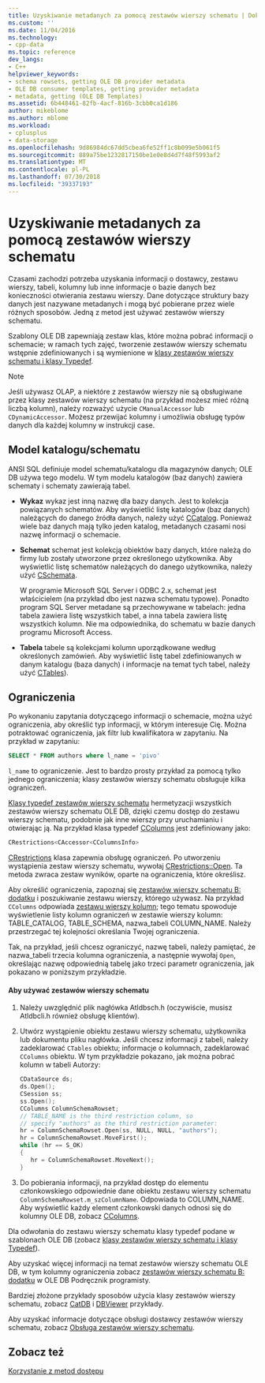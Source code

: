 ```yaml
---
title: Uzyskiwanie metadanych za pomocą zestawów wierszy schematu | Dokumentacja firmy Microsoft
ms.custom: ''
ms.date: 11/04/2016
ms.technology:
- cpp-data
ms.topic: reference
dev_langs:
- C++
helpviewer_keywords:
- schema rowsets, getting OLE DB provider metadata
- OLE DB consumer templates, getting provider metadata
- metadata, getting (OLE DB Templates)
ms.assetid: 6b448461-82fb-4acf-816b-3cbb0ca1d186
author: mikeblome
ms.author: mblome
ms.workload:
- cplusplus
- data-storage
ms.openlocfilehash: 9d86984dc67dd5cbea6fe52ff1c8b099e5b061f5
ms.sourcegitcommit: 889a75be1232817150be1e0e8d4d7f48f5993af2
ms.translationtype: MT
ms.contentlocale: pl-PL
ms.lasthandoff: 07/30/2018
ms.locfileid: "39337193"
---
```

# <a name="obtaining-metadata-with-schema-rowsets"></a>Uzyskiwanie metadanych za pomocą zestawów wierszy schematu
Czasami zachodzi potrzeba uzyskania informacji o dostawcy, zestawu wierszy, tabeli, kolumny lub inne informacje o bazie danych bez konieczności otwierania zestawu wierszy. Dane dotyczące struktury bazy danych jest nazywane metadanych i mogą być pobierane przez wiele różnych sposobów. Jedną z metod jest używać zestawów wierszy schematu.  
  
 Szablony OLE DB zapewniają zestaw klas, które można pobrać informacji o schemacie; w ramach tych zajęć, tworzenie zestawów wierszy schematu wstępnie zdefiniowanych i są wymienione w [klasy zestawów wierszy schematu i klasy Typedef](../../data/oledb/schema-rowset-classes-and-typedef-classes.md).  
  
> [!NOTE]
>  Jeśli używasz OLAP, a niektóre z zestawów wierszy nie są obsługiwane przez klasy zestawów wierszy schematu (na przykład możesz mieć różną liczbą kolumn), należy rozważyć użycie `CManualAccessor` lub `CDynamicAccessor`. Możesz przewijać kolumny i umożliwia obsługę typów danych dla każdej kolumny w instrukcji case.  
  
## <a name="catalogschema-model"></a>Model katalogu/schematu  
 ANSI SQL definiuje model schematu/katalogu dla magazynów danych; OLE DB używa tego modelu. W tym modelu katalogów (baz danych) zawiera schematy i schematy zawierają tabel.  
  
-   **Wykaz** wykaz jest inną nazwę dla bazy danych. Jest to kolekcja powiązanych schematów. Aby wyświetlić listę katalogów (baz danych) należących do danego źródła danych, należy użyć [CCatalog](../../data/oledb/ccatalogs-ccataloginfo.md). Ponieważ wiele baz danych mają tylko jeden katalog, metadanych czasami nosi nazwę informacji o schemacie.  
  
-   **Schemat** schemat jest kolekcją obiektów bazy danych, które należą do firmy lub zostały utworzone przez określonego użytkownika. Aby wyświetlić listę schematów należących do danego użytkownika, należy użyć [CSchemata](../../data/oledb/cschemata-cschematainfo.md).  
  
     W programie Microsoft SQL Server i ODBC 2.x, schemat jest właścicielem (na przykład dbo jest nazwa schematu typowe). Ponadto program SQL Server metadane są przechowywane w tabelach: jedna tabela zawiera listę wszystkich tabel, a inna tabela zawiera listę wszystkich kolumn. Nie ma odpowiednika, do schematu w bazie danych programu Microsoft Access.  
  
-   **Tabela** tabele są kolekcjami kolumn uporządkowane według określonych zamówień. Aby wyświetlić listę tabel zdefiniowanych w danym katalogu (baza danych) i informacje na temat tych tabel, należy użyć [CTables](../../data/oledb/ctables-ctableinfo.md)).  
  
## <a name="restrictions"></a>Ograniczenia  
 Po wykonaniu zapytania dotyczącego informacji o schemacie, można użyć ograniczenia, aby określić typ informacji, w którym interesuje Cię. Można potraktować ograniczenia, jak filtr lub kwalifikatora w zapytaniu. Na przykład w zapytaniu:  
  
```sql  
SELECT * FROM authors where l_name = 'pivo'  
```  
  
 `l_name` to ograniczenie. Jest to bardzo prosty przykład za pomocą tylko jednego ograniczenia; klasy zestawów wierszy schematu obsługuje kilka ograniczeń.  
  
 [Klasy typedef zestawów wierszy schematu](../../data/oledb/schema-rowset-classes-and-typedef-classes.md) hermetyzacji wszystkich zestawów wierszy schematu OLE DB, dzięki czemu dostęp do zestawu wierszy schematu, podobnie jak inne wierszy przy uruchamianiu i otwierając ją. Na przykład klasa typedef [CColumns](../../data/oledb/ccolumns-ccolumnsinfo.md) jest zdefiniowany jako:  
  
```cpp  
CRestrictions<CAccessor<CColumnsInfo>  
```  
  
 [CRestrictions](../../data/oledb/crestrictions-class.md) klasa zapewnia obsługę ograniczeń. Po utworzeniu wystąpienia zestaw wierszy schematu, wywołaj [CRestrictions::Open](../../data/oledb/crestrictions-open.md). Ta metoda zwraca zestaw wyników, oparte na ograniczenia, które określisz.  
  
 Aby określić ograniczenia, zapoznaj się [zestawów wierszy schematu B: dodatku](http://go.microsoft.com/fwlink/p/?linkid=64681) i poszukiwanie zestawu wierszy, którego używasz. Na przykład `CColumns` odpowiada [zestawu wierszy kolumn](http://go.microsoft.com/fwlink/p/?linkid=64682); tego tematu spowoduje wyświetlenie listy kolumn ograniczeń w zestawie wierszy kolumn: TABLE_CATALOG, TABLE_SCHEMA, nazwa_tabeli COLUMN_NAME. Należy przestrzegać tej kolejności określania Twojej ograniczenia.  
  
 Tak, na przykład, jeśli chcesz ograniczyć, nazwę tabeli, należy pamiętać, że nazwa_tabeli trzecia kolumna ograniczenia, a następnie wywołaj `Open`, określając nazwę odpowiednią tabelę jako trzeci parametr ograniczenia, jak pokazano w poniższym przykładzie.  
  
#### <a name="to-use-schema-rowsets"></a>Aby używać zestawów wierszy schematu  
  
1.  Należy uwzględnić plik nagłówka Atldbsch.h (oczywiście, musisz Atldbcli.h również obsługę klientów).  
  
2.  Utwórz wystąpienie obiektu zestawu wierszy schematu, użytkownika lub dokumentu pliku nagłówka. Jeśli chcesz informacji z tabeli, należy zadeklarować `CTables` obiektu; informacje o kolumnach, zadeklarować `CColumns` obiektu. W tym przykładzie pokazano, jak można pobrać kolumn w tabeli Autorzy:  
  
    ```cpp  
    CDataSource ds;  
    ds.Open();  
    CSession ss;  
    ss.Open();  
    CColumns ColumnSchemaRowset;  
    // TABLE_NAME is the third restriction column, so  
    // specify "authors" as the third restriction parameter:  
    hr = ColumnSchemaRowset.Open(ss, NULL, NULL, "authors");  
    hr = ColumnSchemaRowset.MoveFirst();  
    while (hr == S_OK)  
    {  
       hr = ColumnSchemaRowset.MoveNext();  
    }  
    ```  
  
3.  Do pobierania informacji, na przykład dostęp do elementu członkowskiego odpowiednie dane obiektu zestawu wierszy schematu `ColumnSchemaRowset.m_szColumnName`. Odpowiada to COLUMN_NAME. Aby wyświetlić każdy element członkowski danych odnosi się do kolumny OLE DB, zobacz [CColumns](../../data/oledb/ccolumns-ccolumnsinfo.md).  
  
 Dla odwołania do zestawu wierszy schematu klasy typedef podane w szablonach OLE DB (zobacz [klasy zestawów wierszy schematu i klasy Typedef](../../data/oledb/schema-rowset-classes-and-typedef-classes.md)).  
  
 Aby uzyskać więcej informacji na temat zestawów wierszy schematu OLE DB, w tym kolumny ograniczenia zobacz [zestawów wierszy schematu B: dodatku](http://go.microsoft.com/fwlink/p/?linkid=64681) w OLE DB Podręcznik programisty.  
  
 Bardziej złożone przykłady sposobów użycia klasy zestawów wierszy schematu, zobacz [CatDB](http://msdn.microsoft.com/003d516b-2bf6-444e-8be5-4ebaa0b66046) i [DBViewer](http://msdn.microsoft.com/07620f99-c347-4d09-9ebc-2459e8049832) przykłady.  
  
 Aby uzyskać informacje dotyczące obsługi dostawcy zestawów wierszy schematu, zobacz [Obsługa zestawów wierszy schematu](../../data/oledb/supporting-schema-rowsets.md).  
  
## <a name="see-also"></a>Zobacz też  
 [Korzystanie z metod dostępu](../../data/oledb/using-accessors.md)